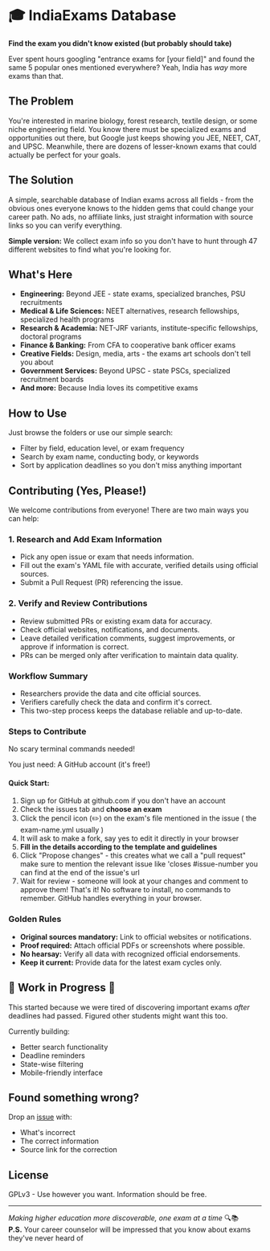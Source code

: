 # 🎓 IndiaExams Database
**Find the exam you didn't know existed (but probably should take)**

Ever spent hours googling "entrance exams for [your field]" and found the same 5 popular ones mentioned everywhere? Yeah, India has *way* more exams than that.

## The Problem
You're interested in marine biology, forest research, textile design, or some niche engineering field. You know there must be specialized exams and opportunities out there, but Google just keeps showing you JEE, NEET, CAT, and UPSC. Meanwhile, there are dozens of lesser-known exams that could actually be perfect for your goals.

## The Solution
A simple, searchable database of Indian exams across all fields - from the obvious ones everyone knows to the hidden gems that could change your career path. No ads, no affiliate links, just straight information with source links so you can verify everything.

**Simple version:** We collect exam info so you don't have to hunt through 47 different websites to find what you're looking for.

## What's Here
- **Engineering:** Beyond JEE - state exams, specialized branches, PSU recruitments
- **Medical & Life Sciences:** NEET alternatives, research fellowships, specialized health programs  
- **Research & Academia:** NET-JRF variants, institute-specific fellowships, doctoral programs
- **Finance & Banking:** From CFA to cooperative bank officer exams
- **Creative Fields:** Design, media, arts - the exams art schools don't tell you about
- **Government Services:** Beyond UPSC - state PSCs, specialized recruitment boards
- **And more:** Because India loves its competitive exams

## How to Use
Just browse the folders or use our simple search:
- Filter by field, education level, or exam frequency
- Search by exam name, conducting body, or keywords
- Sort by application deadlines so you don't miss anything important

## Contributing (Yes, Please!)

We welcome contributions from everyone! There are two main ways you can help:

### 1. Research and Add Exam Information
- Pick any open issue or exam that needs information.
- Fill out the exam's YAML file with accurate, verified details using official sources.
- Submit a Pull Request (PR) referencing the issue.

### 2. Verify and Review Contributions
- Review submitted PRs or existing exam data for accuracy.
- Check official websites, notifications, and documents.
- Leave detailed verification comments, suggest improvements, or approve if information is correct.
- PRs can be merged only after verification to maintain data quality.

### Workflow Summary
- Researchers provide the data and cite official sources.
- Verifiers carefully check the data and confirm it's correct.
- This two-step process keeps the database reliable and up-to-date.

### Steps to Contribute
   No scary terminal commands needed!

You just need: A GitHub account (it's free!)

#### Quick Start:
1. Sign up for GitHub at github.com if you don't have an account
2. Check the issues tab and **choose an exam**
3. Click the pencil icon (✏️) on the exam's file mentioned in the issue ( the exam-name.yml usually )
4. It will ask to make a fork, say yes to edit it directly in your browser
5. **Fill in the details according to the template and guidelines**
6. Click "Propose changes" - this creates what we call a "pull request" make sure to mention the relevant issue like 'closes #issue-number you can find at the end of the issue's url
7. Wait for review - someone will look at your changes and comment to approve them!
That's it! No software to install, no commands to remember. GitHub handles everything in your browser.

### Golden Rules
- **Original sources mandatory:** Link to official websites or notifications.
- **Proof required:** Attach official PDFs or screenshots where possible.
- **No hearsay:** Verify all data with recognized official endorsements.
- **Keep it current:** Provide data for the latest exam cycles only.

## 🚧 Work in Progress 🚧
This started because we were tired of discovering important exams *after* deadlines had passed. Figured other students might want this too.

Currently building:
- Better search functionality
- Deadline reminders 
- State-wise filtering
- Mobile-friendly interface

## Found something wrong?
Drop an [issue](https://github.com/lalithaar/indian-exams-database/issues) with:
- What's incorrect
- The correct information
- Source link for the correction

## License
GPLv3 - Use however you want. Information should be free.

---
*Making higher education more discoverable, one exam at a time* 🔍📚  
**P.S.** Your career counselor will be impressed that you know about exams they've never heard of
